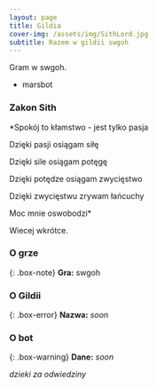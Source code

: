 ```yaml
---
layout: page
title: Gildia
cover-img: /assets/img/SithLord.jpg
subtitle: Razem w gildii swgoh
---
```


Gram w swgoh.

- marsbot


### Zakon Sith

*Spokój to kłamstwo - jest tylko pasja  

Dzięki pasji osiągam siłę  

Dzięki sile osiągam potęgę  

Dzięki potędze osiągam zwycięstwo  

Dzięki zwycięstwu zrywam łańcuchy  

Moc mnie oswobodzi*  



Wiecej wkrótce.



### O grze

{: .box-note}
**Gra:** swgoh

### O Gildii

{: .box-error}
**Nazwa:** *soon*<br/>

### O bot

{: .box-warning}
**Dane:** *soon*<br/>




*dzieki za odwiedziny*
